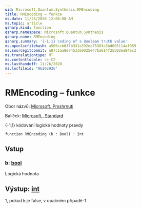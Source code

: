 ```yaml
---
uid: Microsoft.Quantum.Synthesis.RMEncoding
title: RMEncoding – funkce
ms.date: 11/25/2020 12:00:00 AM
ms.topic: article
qsharp.kind: function
qsharp.namespace: Microsoft.Quantum.Synthesis
qsharp.name: RMEncoding
qsharp.summary: '{-1,1} coding of a Boolean truth value'
ms.openlocfilehash: a506ccb637b331a392ea75383c8bd605114af059
ms.sourcegitcommit: a87c1aa8e7453360025e47ba614f25b02ea84ec3
ms.translationtype: MT
ms.contentlocale: cs-CZ
ms.lasthandoff: 11/26/2020
ms.locfileid: "96202936"
---
```

# <a name="rmencoding-function"></a>RMEncoding – funkce

Obor názvů: [Microsoft. Proshrnutí](xref:Microsoft.Quantum.Synthesis)

Balíček: [Microsoft.. Standard](https://nuget.org/packages/Microsoft.Quantum.Standard)


{-1,1} kódování logické hodnoty pravdy

```qsharp
function RMEncoding (b : Bool) : Int
```


## <a name="input"></a>Vstup

### <a name="b--bool"></a>b: [bool](xref:microsoft.quantum.lang-ref.bool)

Logická hodnota



## <a name="output--int"></a>Výstup: [int](xref:microsoft.quantum.lang-ref.int)

1, pokud `b` je false, v opačném případě-1